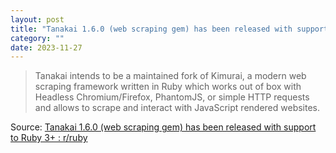 ```yaml
---
layout: post
title: "Tanakai 1.6.0 (web scraping gem) has been released with support to Ruby 3+"
category: ""
date: 2023-11-27
---
```


>Tanakai intends to be a maintained fork of Kimurai, a modern web scraping framework written in Ruby which works out of box with Headless Chromium/Firefox, PhantomJS, or simple HTTP requests and allows to scrape and interact with JavaScript rendered websites. 

Source: [Tanakai 1.6.0 (web scraping gem) has been released with support to Ruby 3+ : r/ruby](https://www.reddit.com/r/ruby/comments/113oad8/tanakai_160_web_scraping_gem_has_been_released/)
